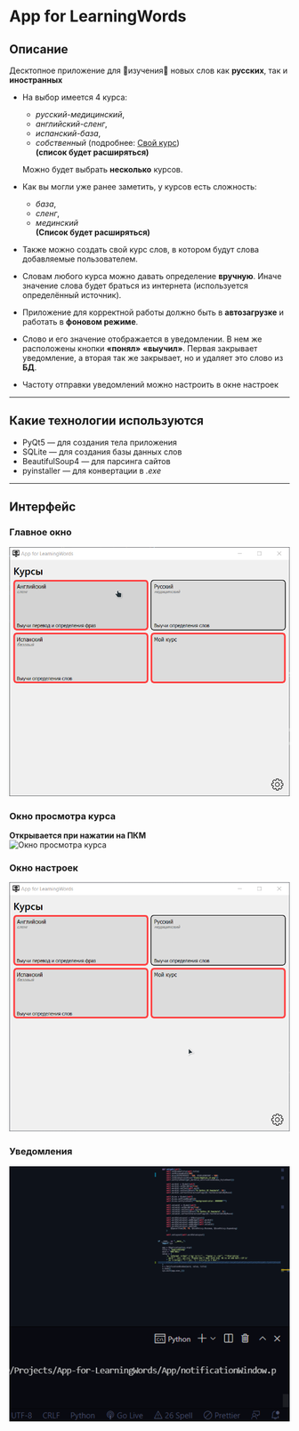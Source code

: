 # App for LearningWords

## Описание
Десктопное приложение для :book:изучения:book: новых слов как **русских**, так и **иностранных**

* На выбор имеется 4 курса:
    * *русский-медицинский*,
    * *английский-сленг*,
    * *испанский-база*,
    * *собственный* (подробнее: [Свой курс](#ur-list))  
    **(список будет расширяться)**

    Можно будет выбрать **несколько** курсов.
* Как вы могли уже ранее заметить, у курсов есть сложность:
    * *база*,
    * *сленг*,
    * *мединский*  
    **(Список будет расширяться)**
* Также можно создать свой курс слов, в котором будут слова добавляемые пользователем.  
* Словам любого курса можно давать определение **вручную**. Иначе значение слова будет браться из интернета (используется определённый источник).
* Приложение для корректной работы должно быть в **автозагрузке** и работать в **фоновом режиме**.
* Слово и его значение отображается в уведомлении. В нем же расположены кнопки **«понял»** **«выучил»**. Первая закрывает уведомление, а вторая так же закрывает, но и удаляет это слово из **БД**.
* Частоту отправки уведомлений можно настроить в окне настроек
---
<a name="technologies"></a>

## Какие технологии используются
* PyQt5 — для создания тела приложения
* SQLite — для создания базы данных слов
* BeautifulSoup4 — для парсинга сайтов
* pyinstaller — для конвертации в *.exe*

---
## Интерфейс
### Главное окно 
![главное окно](/doc/gif/mainWindow.gif)

### Окно просмотра курса  
**Открывается при нажатии на ПКМ**  
![Окно просмотра курса](/doc/gif/courseViewWindow.gif)

### Окно настроек
![Окно настроек](/doc/gif/settingsWindow.gif)

### Уведомления
![Уведомления](/doc/gif/notificationWindow.gif)
